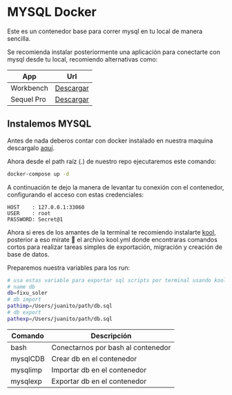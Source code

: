 # MYSQL Docker
Este es un contenedor base para correr mysql en tu local de manera sencilla.

Se recomienda instalar posteriormente una aplicación para conectarte con mysql desde tu local, recomiendo alternativas como:

| App | Url |
|-|-|
| Workbench | [Descargar](https://dev.mysql.com/downloads/workbench/) |
| Sequel Pro |[Descargar](https://sequelpro.com/download#auto-start) |

## Instalemos MYSQL
Antes de nada deberos contar con docker instalado en nuestra maquina descargalo [aquí](https://www.docker.com/products/docker-desktop/).

Ahora desde el path raíz (.) de nuestro repo ejecutaremos este comando:

```zsh
docker-compose up -d
```

A continuación te dejo la manera de levantar tu conexión con el contenedor, configurando el acceso con estas credenciales:

```text
HOST    : 127.0.0.1:33060
USER    : root
PASSWORD: Secret@1
```

Ahora si eres de los amantes de la terminal te recomiendo instalarte [kool](https://kool.dev/docs/getting-started/installation), posterior a eso mírate 👀 el archivo kool.yml donde encontraras comandos cortos para realizar tareas simples de exportación, migración y creación de base de datos.

Preparemos nuestra variables para los run:
```bash
# usa estas variable para exportar sql scripts por terminal usando kool run [mysqlimp/mysqlexp]
# name db
db=fixu_soler
# db import
pathimp=/Users/juanito/path/db.sql
# db export
pathexp=/Users/juanito/path/db.sql
```

|Comando|Descripción|
|-|-|
|bash| Conectarnos por bash al contenedor |
|mysqlCDB| Crear db en el contenedor|
|mysqlimp| Importar db en el contenedor|
|mysqlexp| Exportar db en el contenedor|
